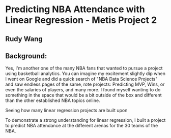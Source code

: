 # Predicting NBA Attendance with Linear Regression - Metis Project 2
## Rudy Wang

## Background:

Yes, I'm another one of the many NBA fans that wanted to pursue a project using basketball analytics. You can imagine my excitement slightly dip when I went on Google and did a quick search of "NBA Data Science Projects" and saw endless pages of the same, rote projects: Predicting MVP, Wins, or even the salaries of players, and many more. I found myself wanting to do something in the space that would be a bit outside of the box and different than the other established NBA topics online.

Seeing how many linear regression projects are built upon 


To demonstrate a strong understanding for linear regression, I built a project to predict NBA attendance at the different arenas for the 30 teams of the NBA. 
